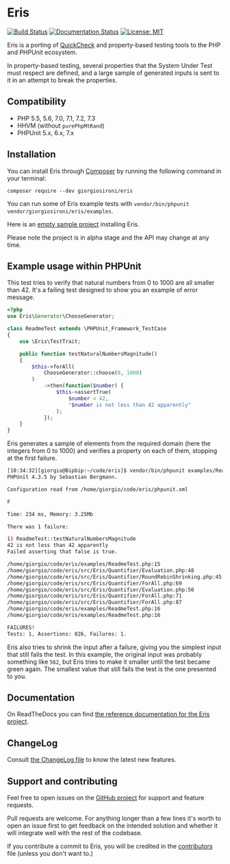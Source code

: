 # Eris
[![Build Status](https://travis-ci.org/giorgiosironi/eris.svg?branch=master)](https://travis-ci.org/giorgiosironi/eris)
[![Documentation Status](https://readthedocs.org/projects/eris/badge/?version=latest)](http://eris.readthedocs.org/en/latest/?badge=latest)
 [![License: MIT](https://img.shields.io/badge/License-MIT-yellow.svg)](LICENSE)

Eris is a porting of [QuickCheck](https://hackage.haskell.org/package/QuickCheck) and property-based testing tools to the PHP and PHPUnit ecosystem.

In property-based testing, several properties that the System Under Test must respect are defined, and a large sample of generated inputs is sent to it in an attempt to break the properties.

## Compatibility

- PHP 5.5, 5.6, 7.0, 7.1, 7.2, 7.3
- HHVM (without `purePhpMtRand`)
- PHPUnit 5.x, 6.x, 7.x

## Installation

You can install Eris through [Composer](https://getcomposer.org/) by running the following command in your terminal:

```
composer require --dev giorgiosironi/eris
```

You can run some of Eris example tests with `vendor/bin/phpunit vendor/giorgiosironi/eris/examples`.

Here is an [empty sample project](https://github.com/giorgiosironi/eris-example) installing Eris.

Please note the project is in alpha stage and the API may change at any time.

## Example usage within PHPUnit

This test tries to verify that natural numbers from 0 to 1000 are all smaller than 42. It's a failing test designed to show you an example of error message.

```php
<?php
use Eris\Generator\ChooseGenerator;

class ReadmeTest extends \PHPUnit_Framework_TestCase
{
    use \Eris\TestTrait;

    public function testNaturalNumbersMagnitude()
    {
        $this->forAll(
            ChooseGenerator::choose(0, 1000)
        )
            ->then(function($number) {
                $this->assertTrue(
                    $number < 42,
                    "$number is not less than 42 apparently"
                );
            });
    }
}
```

Eris generates a sample of elements from the required domain (here the integers from 0 to 1000) and verifies a property on each of them, stopping at the first failure.

```bash
[10:34:32][giorgio@Bipbip:~/code/eris]$ vendor/bin/phpunit examples/ReadmeTest.php
PHPUnit 4.3.5 by Sebastian Bergmann.

Configuration read from /home/giorgio/code/eris/phpunit.xml

F

Time: 234 ms, Memory: 3.25Mb

There was 1 failure:

1) ReadmeTest::testNaturalNumbersMagnitude
42 is not less than 42 apparently
Failed asserting that false is true.

/home/giorgio/code/eris/examples/ReadmeTest.php:15
/home/giorgio/code/eris/src/Eris/Quantifier/Evaluation.php:48
/home/giorgio/code/eris/src/Eris/Quantifier/RoundRobinShrinking.php:45
/home/giorgio/code/eris/src/Eris/Quantifier/ForAll.php:69
/home/giorgio/code/eris/src/Eris/Quantifier/Evaluation.php:50
/home/giorgio/code/eris/src/Eris/Quantifier/ForAll.php:71
/home/giorgio/code/eris/src/Eris/Quantifier/ForAll.php:87
/home/giorgio/code/eris/examples/ReadmeTest.php:16
/home/giorgio/code/eris/examples/ReadmeTest.php:16

FAILURES!
Tests: 1, Assertions: 826, Failures: 1.
```

Eris also tries to shrink the input after a failure, giving you the simplest input that still fails the test. In this example, the original input was probably something like `562`, but Eris tries to make it smaller until the test became green again. The smallest value that still fails the test is the one presented to you.

## Documentation

On ReadTheDocs you can find [the reference documentation for the Eris project](http://eris.readthedocs.org/en/latest/).

## ChangeLog

Consult [the ChangeLog file](https://github.com/giorgiosironi/eris/blob/master/ChangeLog.md) to know the latest new features.

## Support and contributing

Feel free to open issues on the [GitHub project](https://github.com/giorgiosironi/eris/issues) for support and feature requests.

Pull requests are welcome. For anything longer than a few lines it's worth to open an issue first to get feedback on the intended solution and whether it will integrate well with the rest of the codebase.

If you contribute a commit to Eris, you will be credited in the [contributors](CONTRIBUTORS.md) file (unless you don't want to.)

